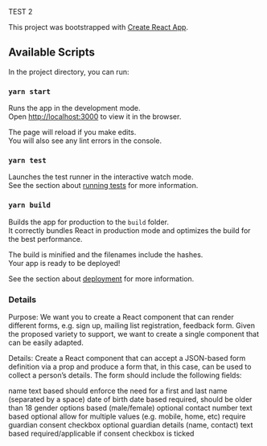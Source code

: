 TEST 2

This project was bootstrapped with [Create React App](https://github.com/facebook/create-react-app).

## Available Scripts

In the project directory, you can run:

### `yarn start`

Runs the app in the development mode.<br />
Open [http://localhost:3000](http://localhost:3000) to view it in the browser.

The page will reload if you make edits.<br />
You will also see any lint errors in the console.

### `yarn test`

Launches the test runner in the interactive watch mode.<br />
See the section about [running tests](https://facebook.github.io/create-react-app/docs/running-tests) for more information.

### `yarn build`

Builds the app for production to the `build` folder.<br />
It correctly bundles React in production mode and optimizes the build for the best performance.

The build is minified and the filenames include the hashes.<br />
Your app is ready to be deployed!

See the section about [deployment](https://facebook.github.io/create-react-app/docs/deployment) for more information.

### Details

Purpose:
We want you to create a React component that can render different forms, e.g. sign up, mailing list registration, feedback form. Given the proposed variety to support, we want to create a single component that can be easily adapted.

Details:
Create a React component that can accept a JSON-based form definition via a prop and produce a form that, in this case, can be used to collect a person’s details. The form should include the following fields:

name
    text based
    should enforce the need for a first and last name (separated by a space)
date of birth
    date based
    required, should be older than 18
gender
    options based (male/female)
    optional
contact number
    text based
    optional
    allow for multiple values (e.g. mobile, home, etc)
require guardian consent
    checkbox
    optional
guardian details (name, contact)
    text based
    required/applicable if consent checkbox is ticked

